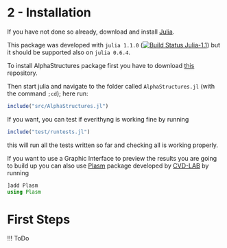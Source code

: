 # 2 - Installation

If you have not done so already, download and install [Julia](https://julialang.org/downloads/).

This package was developed with `julia 1.1.0` ([![Build Status Julia-1.1](https://travis-ci.org/eOnofri04/AlphaStructures.jl.svg?branch=master)](https://travis-ci.org/eOnofri04/AlphaStructures.jl)) but it should be supported also on `julia 0.6.4`.

To install AlphaStructures package first you have to download [this](https://github.com/eOnofri04/AlphaStructures.jl) repository.

Then start julia and navigate to the folder called `AlphaStructures.jl` (with the command `;cd`); here run:
```julia
include("src/AlphaStructures.jl")
```

If you want, you can test if everithyng is working fine by running
```julia
include("test/runtests.jl")
```

this will run all the tests written so far and checking all is working properly.

If you want to use a Graphic Interface to preview the results you are going to build up
you can also use [Plasm](https://github.com/cvdlab/Plasm.jl) package developed by [CVD-LAB](https://github.com/cvdlab) by running
```julia
]add Plasm
using Plasm
```

# First Steps

!!! ToDo